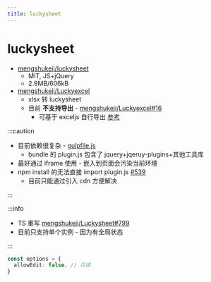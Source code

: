 ```yaml
---
title: luckysheet
---
```


# luckysheet

- [mengshukeji/luckysheet](https://github.com/mengshukeji/luckysheet)
  - MIT, JS+jQuery
  - 2.9MB/606kB
- [mengshukeji/Luckyexcel](https://github.com/mengshukeji/Luckyexcel)
  - xlsx 转 luckysheet
  - 目前 **不支持导出** - [mengshukeji/Luckyexcel#16](https://github.com/mengshukeji/Luckyexcel/issues/16)
    - 可基于 exceljs 自行导出 [参考](https://github.com/oy-paddy/luckysheet-vue-importAndExport/blob/master/src/components/export.js)



:::caution

- 目前依赖很复杂 - [gulpfile.js](https://github.com/mengshukeji/Luckysheet/blob/ee5ac0313cdc6920109beb487c56c081dec5a7f1/gulpfile.js#L95-L109)
  - bundle 的 plugin.js 包含了 jquery+jqeruy-plugins+其他工具库
- 最好通过 iframe 使用 - 嵌入到页面会污染当前环境
- npm install 的无法直接 import plugin.js [#539](https://github.com/mengshukeji/Luckysheet/issues/539#issuecomment-789434753)
  - 目前只能通过引入 cdn 方便解决

:::

:::info

- TS 重写 [mengshukeji/Luckysheet#799](https://github.com/mengshukeji/Luckysheet/issues/799)
- 目前只支持单个实例 - 因为有全局状态

:::


```ts
const options = {
  allowEdit: false, // 只读
}
```
